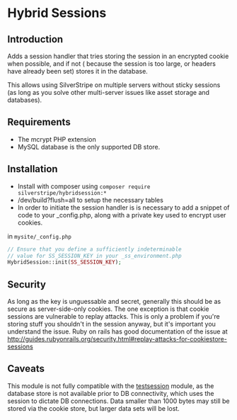# Hybrid Sessions

## Introduction

Adds a session handler that tries storing the session in an encrypted cookie when possible, and if not (
because the session is too large, or headers have already been set) stores it in the database.

This allows using SilverStripe on multiple servers without sticky sessions (as long as you solve other
multi-server issues like asset storage and databases).

## Requirements

 * The mcrypt PHP extension
 * MySQL database is the only supported DB store.

## Installation

* Install with composer using `composer require silverstripe/hybridsession:*`
* /dev/build?flush=all to setup the necessary tables
* In order to initiate the session handler is is necessary to add a snippet of code to your
  _config.php, along with a private key used to encrypt user cookies.

in `mysite/_config.php`

```php
// Ensure that you define a sufficiently indeterminable
// value for SS_SESSION_KEY in your _ss_environment.php
HybridSession::init(SS_SESSION_KEY);
```

## Security

As long as the key is unguessable and secret, generally this should be as secure as server-side-only cookies. The one
exception is that cookie sessions are vulnerable to replay attacks. This is only a problem if you're storing stuff you
shouldn't in the session anyway, but it's important you understand the issue. Ruby on rails has good documentation of
the issue at http://guides.rubyonrails.org/security.html#replay-attacks-for-cookiestore-sessions

## Caveats

This module is not fully compatible with the
[testsession](https://github.com/silverstripe-labs/silverstripe-testsession/) module, as the database
store is not available prior to DB connectivity, which uses the session to dictate DB connections.
Data smaller than 1000 bytes may still be stored via the cookie store, but larger data sets will be lost.